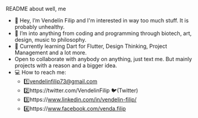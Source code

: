 README about well, me
 - 👋 Hey, I’m Vendelín Filip and I'm interested in way too much stuff. It is probably unhealthy. 
 - 👀 I’m into anything from coding and programming through biotech, art, design, music to philosophy.
 - 🌱 Currently learning Dart for Flutter, Design Thinking, Project Management and a lot more.
 - Open to collaborate with anybody on anything, just text me. But mainly projects with a reason and a bigger idea.
 - 💻 How to reach me:
    - 1️⃣vendelinfilip73@gmail.com
    - 2️⃣https://twitter.com/VendelinFilip 🐦(Twitter)
    - 3️⃣https://www.linkedin.com/in/vendelin-filip/
    - 4️⃣https://www.facebook.com/venda.filip

<!---
VendelinFilip/VendelinFilip is a ✨ special ✨ repository because its `README.md` (this file) appears on your GitHub profile.
You can click the Preview link to take a look at your changes.
--->
